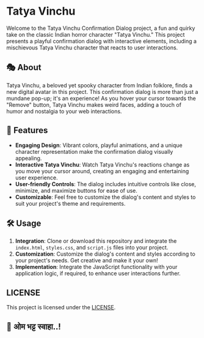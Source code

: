 # Tatya Vinchu

Welcome to the Tatya Vinchu Confirmation Dialog project, a fun and quirky take on the classic Indian horror character "Tatya Vinchu." This project presents a playful confirmation dialog with interactive elements, including a mischievous Tatya Vinchu character that reacts to user interactions.

## 🎭 About

Tatya Vinchu, a beloved yet spooky character from Indian folklore, finds a new digital avatar in this project. This confirmation dialog is more than just a mundane pop-up; it's an experience! As you hover your cursor towards the "Remove" button, Tatya Vinchu makes weird faces, adding a touch of humor and nostalgia to your web interactions.

## 🚀 Features

- **Engaging Design**: Vibrant colors, playful animations, and a unique character representation make the confirmation dialog visually appealing.
- **Interactive Tatya Vinchu**: Watch Tatya Vinchu's reactions change as you move your cursor around, creating an engaging and entertaining user experience.
- **User-friendly Controls**: The dialog includes intuitive controls like close, minimize, and maximize buttons for ease of use.
- **Customizable**: Feel free to customize the dialog's content and styles to suit your project's theme and requirements.

## 🛠️ Usage

1. **Integration**: Clone or download this repository and integrate the `index.html`, `styles.css`, and `script.js` files into your project.
2. **Customization**: Customize the dialog's content and styles according to your project's needs. Get creative and make it your own!
3. **Implementation**: Integrate the JavaScript functionality with your application logic, if required, to enhance user interactions further.

## LICENSE
This project is licensed under the [LICENSE](https://github.com/sanjay-munde/Tatya-Vinchu/edit/main/LICENSE).

## 🔪 ओम भट्ट स्वाहा..!




